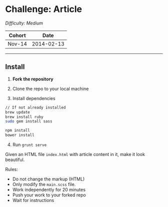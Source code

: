 # Challenge: Article

*Difficulty: Medium*

| Cohort | Date       |
|--------|------------|
| Nov-14 | 2014-02-13 |

---

## Install

1. __Fork the repository__

2.  Clone the repo to your local machine
  
3.  Install dependencies

  ```bash
  // If not already installed
  brew update
  brew install ruby
  sudo gem install sass
  
  npm install
  bower install
  ```

4. Run `grunt serve`
  
Given an HTML file `index.html` with article content in it, make it look beautiful.

Rules:

- Do not change the markup (HTML)
- Only modify the `main.scss` file.
- Work independently for 20 minutes
- Push your work to your forked repo
- Wait for instructions


